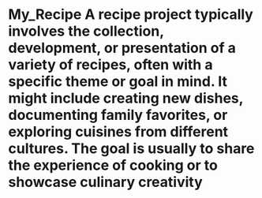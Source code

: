 # My_Recipe A recipe project typically involves the collection, development, or presentation of a variety of recipes, often with a specific theme or goal in mind. It might include creating new dishes, documenting family favorites, or exploring cuisines from different cultures. The goal is usually to share the experience of cooking or to showcase culinary creativity
